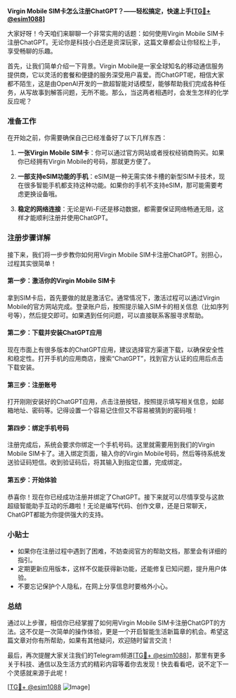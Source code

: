 **Virgin Mobile SIM卡怎么注册ChatGPT？——轻松搞定，快速上手[[TG💪+ @esim1088](https://t.me/s/esim1088)]**

大家好呀！今天咱们来聊聊一个非常实用的话题：如何使用Virgin Mobile SIM卡注册ChatGPT。无论你是科技小白还是资深玩家，这篇文章都会让你轻松上手，享受畅聊的乐趣。

首先，让我们简单介绍一下背景。Virgin Mobile是一家全球知名的移动通信服务提供商，它以灵活的套餐和便捷的服务深受用户喜爱。而ChatGPT呢，相信大家都不陌生，这是由OpenAI开发的一款超智能对话模型，能够帮助我们完成各种任务，从写故事到解答问题，无所不能。那么，当这两者相遇时，会发生怎样的化学反应呢？

### 准备工作

在开始之前，你需要确保自己已经准备好了以下几样东西：

1. **一张Virgin Mobile SIM卡**：你可以通过官方网站或者授权经销商购买。如果你已经拥有Virgin Mobile的号码，那就更方便了。
   
2. **一部支持eSIM功能的手机**：eSIM是一种无需实体卡槽的新型SIM卡技术，现在很多智能手机都支持这种功能。如果你的手机不支持eSIM，那可能需要考虑更换设备哦。

3. **稳定的网络连接**：无论是Wi-Fi还是移动数据，都需要保证网络畅通无阻，这样才能顺利注册并使用ChatGPT。

### 注册步骤详解

接下来，我们将一步步教你如何用Virgin Mobile SIM卡注册ChatGPT。别担心，过程其实很简单！

#### 第一步：激活你的Virgin Mobile SIM卡

拿到SIM卡后，首先要做的就是激活它。通常情况下，激活过程可以通过Virgin Mobile的官方网站完成。登录账户后，按照提示输入SIM卡的相关信息（比如序列号等），然后提交即可。如果遇到任何问题，可以直接联系客服寻求帮助。

#### 第二步：下载并安装ChatGPT应用

现在市面上有很多版本的ChatGPT应用，建议选择官方渠道下载，以确保安全性和稳定性。打开手机的应用商店，搜索“ChatGPT”，找到官方认证的应用后点击下载安装。

#### 第三步：注册账号

打开刚刚安装好的ChatGPT应用，点击注册按钮，按照提示填写相关信息，如邮箱地址、密码等。记得设置一个容易记住但又不容易被猜到的密码哦！

#### 第四步：绑定手机号码

注册完成后，系统会要求你绑定一个手机号码。这里就需要用到我们的Virgin Mobile SIM卡了。进入绑定页面，输入你的Virgin Mobile号码，然后等待系统发送验证码短信。收到验证码后，将其输入到指定位置，完成绑定。

#### 第五步：开始体验

恭喜你！现在你已经成功注册并绑定了ChatGPT。接下来就可以尽情享受与这款超级智能助手互动的乐趣啦！无论是编写代码、创作文章，还是日常聊天，ChatGPT都能为你提供强大的支持。

### 小贴士

- 如果你在注册过程中遇到了困难，不妨查阅官方的帮助文档，那里会有详细的指引。
- 定期更新应用版本，这样不仅能获得新功能，还能修复已知问题，提升用户体验。
- 不要忘记保护个人隐私，在网上分享信息时要格外小心。

### 总结

通过以上步骤，相信你已经掌握了如何用Virgin Mobile SIM卡注册ChatGPT的方法。这不仅是一次简单的操作体验，更是一个开启智能生活新篇章的机会。希望这篇文章对你有所帮助，如果有其他疑问，欢迎随时留言交流！

最后，再次提醒大家关注我们的Telegram频道[[TG💪+ @esim1088](https://t.me/s/esim1088)]，那里有更多关于科技、通信以及生活方式的精彩内容等着你去发现！快去看看吧，说不定下一个灵感就来源于此呢！

[[TG💪+ @esim1088](https://t.me/s/esim1088) ![Image](https://i.postimg.cc/4NQfJmqS/Snipaste-2025-05-13-00-14-12.png)]